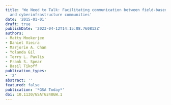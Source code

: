 ```yaml
---
title: 'We Need to Talk: Facilitating communication between field-based geoscience
  and cyberinfrastructure communities'
date: '2015-01-01'
draft: true
publishDate: '2023-04-12T14:15:08.760812Z'
authors:
- Matty Mookerjee
- Daniel Vieira
- Marjorie A. Chan
- Yolanda Gil
- Terry L. Pavlis
- Frank S. Spear
- Basil Tikoff
publication_types:
- '2'
abstract: ''
featured: false
publication: '*GSA Today*'
doi: 10.1130/GSATG248GW.1
---
```


